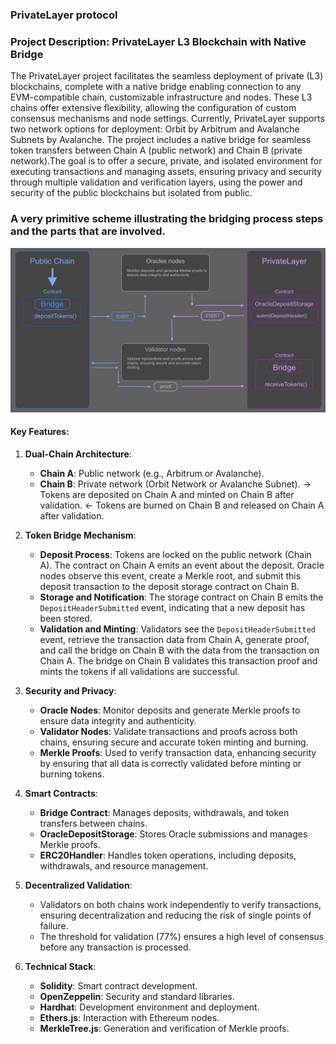 ### PrivateLayer protocol

### Project Description: PrivateLayer L3 Blockchain with Native Bridge

The PrivateLayer project facilitates the seamless deployment of private (L3) blockchains, complete with a native bridge enabling connection to any EVM-compatible chain, customizable infrastructure and nodes. These L3 chains offer extensive flexibility, allowing the configuration of custom consensus mechanisms and node settings. Currently, PrivateLayer supports two network options for deployment: Orbit by Arbitrum and Avalanche Subnets by Avalanche. The project includes a native bridge for seamless token transfers between Chain A (public network) and Chain B (private network).The goal is to offer a secure, private, and isolated environment for executing transactions and managing assets, ensuring privacy and security through multiple validation and verification layers, using the power and security of the public blockchains but isolated from public.

### A very primitive scheme illustrating the bridging process steps and the parts that are involved.
![PrivateLayer](./bridge.png)


#### Key Features:

1. **Dual-Chain Architecture**:
   - **Chain A**: Public network (e.g., Arbitrum or Avalanche).
   - **Chain B**: Private network (Orbit Network or Avalanche Subnet).
   -> Tokens are deposited on Chain A and minted on Chain B after validation.
   <- Tokens are burned on Chain B and released on Chain A after validation.

2. **Token Bridge Mechanism**:
   - **Deposit Process**: Tokens are locked on the public network (Chain A). The contract on Chain A emits an event about the deposit. Oracle nodes observe this event, create a Merkle root, and submit this deposit transaction to the deposit storage contract on Chain B.
   - **Storage and Notification**: The storage contract on Chain B emits the `DepositHeaderSubmitted` event, indicating that a new deposit has been stored.
   - **Validation and Minting**: Validators see the `DepositHeaderSubmitted` event, retrieve the transaction data from Chain A, generate proof, and call the bridge on Chain B with the data from the transaction on Chain A. The bridge on Chain B validates this transaction proof and mints the tokens if all validations are successful.

3. **Security and Privacy**:
   - **Oracle Nodes**: Monitor deposits and generate Merkle proofs to ensure data integrity and authenticity.
   - **Validator Nodes**: Validate transactions and proofs across both chains, ensuring secure and accurate token minting and burning.
   - **Merkle Proofs**: Used to verify transaction data, enhancing security by ensuring that all data is correctly validated before minting or burning tokens.

4. **Smart Contracts**:
   - **Bridge Contract**: Manages deposits, withdrawals, and token transfers between chains.
   - **OracleDepositStorage**: Stores Oracle submissions and manages Merkle proofs.
   - **ERC20Handler**: Handles token operations, including deposits, withdrawals, and resource management.

5. **Decentralized Validation**:
   - Validators on both chains work independently to verify transactions, ensuring decentralization and reducing the risk of single points of failure.
   - The threshold for validation (77%) ensures a high level of consensus before any transaction is processed.

6. **Technical Stack**:
   - **Solidity**: Smart contract development.
   - **OpenZeppelin**: Security and standard libraries.
   - **Hardhat**: Development environment and deployment.
   - **Ethers.js**: Interaction with Ethereum nodes.
   - **MerkleTree.js**: Generation and verification of Merkle proofs.
